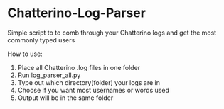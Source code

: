 # Chatterino-Log-Parser

Simple script to to comb through your Chatterino logs and get the most commonly typed users

How to use:
1. Place all Chatterino .log files in one folder
2. Run log_parser_all.py
3. Type out which directory(folder) your logs are in
4. Choose if you want most usernames or words used
5. Output will be in the same folder
